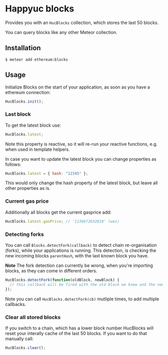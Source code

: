 # Happyuc blocks

Provides you with an `HucBlocks` collection, which stores the last 50 blocks.

You can query blocks like any other Meteor collection.

## Installation

    $ meteor add ethereum:blocks

## Usage

Initialize Blocks on the start of your application, as soon as you have a ethereum connection:

```js
HucBlocks.init();
```

### Last block

To get the latest block use:

```js
HucBlocks.latest;
```

Note this property is reactive, so it will re-run your reactive functions, e.g. when used in template helpers.

In case you want to update the latest block you can change properties as follows:

```js
HucBlocks.latest = { hash: "12345" };
```

This would only change the hash property of the latest block, but leave all other properties as is.

### Current gas price

Additionally all blocks get the current gasprice add:

```js
HucBlocks.latest.gasPrice; // '1136672632018' (wei)
```

### Detecting forks

You can call `Blocks.detectFork(callback)` to detect chain re-organisation (forks), while your applications is running.
This detection, is checking the new incoming blocks `parentHash`, with the last known block you have.

**Note** The fork detection can currently be wrong, when you're importing blocks, as they can come in different orders.

```js
HucBlocks.detectFork(function(oldBlock, newBlock) {
  // this callback will be fired with the old block we knew and the new block.
});
```

Note you can call `HucBlocks.detectFork(cb)` mutliple times, to add multiple callbacks.

### Clear all stored blocks

If you switch to a chain, which has a lower block number HucBlocks will reset your interally cache of the last 50 blocks.
If you want to do that manually call:

```js
HucBlocks.clear();
```
